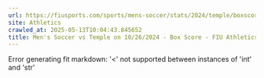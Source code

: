```yaml
---
url: https://fiusports.com/sports/mens-soccer/stats/2024/temple/boxscore/12529
site: Athletics
crawled_at: 2025-05-13T10:04:43.845652
title: Men's Soccer vs Temple on 10/26/2024 - Box Score - FIU Athletics
---
```


Error generating fit markdown: '<' not supported between instances of 'int' and 'str'
